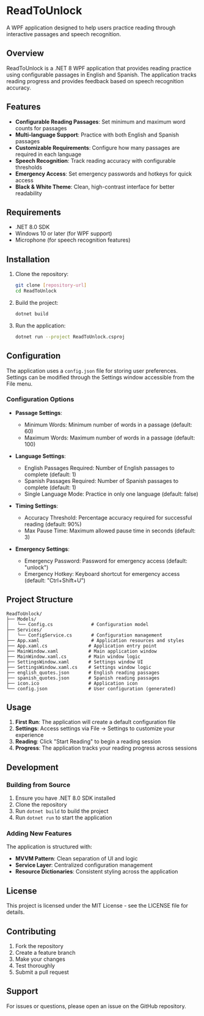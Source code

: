 # ReadToUnlock

A WPF application designed to help users practice reading through interactive passages and speech recognition.

## Overview

ReadToUnlock is a .NET 8 WPF application that provides reading practice using configurable passages in English and Spanish. The application tracks reading progress and provides feedback based on speech recognition accuracy.

## Features

- **Configurable Reading Passages**: Set minimum and maximum word counts for passages
- **Multi-language Support**: Practice with both English and Spanish passages
- **Customizable Requirements**: Configure how many passages are required in each language
- **Speech Recognition**: Track reading accuracy with configurable thresholds
- **Emergency Access**: Set emergency passwords and hotkeys for quick access
- **Black & White Theme**: Clean, high-contrast interface for better readability

## Requirements

- .NET 8.0 SDK
- Windows 10 or later (for WPF support)
- Microphone (for speech recognition features)

## Installation

1. Clone the repository:
   ```bash
   git clone [repository-url]
   cd ReadToUnlock
   ```

2. Build the project:
   ```bash
   dotnet build
   ```

3. Run the application:
   ```bash
   dotnet run --project ReadToUnlock.csproj
   ```

## Configuration

The application uses a `config.json` file for storing user preferences. Settings can be modified through the Settings window accessible from the File menu.

### Configuration Options

- **Passage Settings**:
  - Minimum Words: Minimum number of words in a passage (default: 60)
  - Maximum Words: Maximum number of words in a passage (default: 100)

- **Language Settings**:
  - English Passages Required: Number of English passages to complete (default: 1)
  - Spanish Passages Required: Number of Spanish passages to complete (default: 1)
  - Single Language Mode: Practice in only one language (default: false)

- **Timing Settings**:
  - Accuracy Threshold: Percentage accuracy required for successful reading (default: 90%)
  - Max Pause Time: Maximum allowed pause time in seconds (default: 3)

- **Emergency Settings**:
  - Emergency Password: Password for emergency access (default: "unlock")
  - Emergency Hotkey: Keyboard shortcut for emergency access (default: "Ctrl+Shift+U")

## Project Structure

```
ReadToUnlock/
├── Models/
│   └── Config.cs              # Configuration model
├── Services/
│   └── ConfigService.cs       # Configuration management
├── App.xaml                   # Application resources and styles
├── App.xaml.cs               # Application entry point
├── MainWindow.xaml           # Main application window
├── MainWindow.xaml.cs        # Main window logic
├── SettingsWindow.xaml       # Settings window UI
├── SettingsWindow.xaml.cs    # Settings window logic
├── english_quotes.json       # English reading passages
├── spanish_quotes.json       # Spanish reading passages
├── icon.ico                  # Application icon
└── config.json               # User configuration (generated)
```

## Usage

1. **First Run**: The application will create a default configuration file
2. **Settings**: Access settings via File → Settings to customize your experience
3. **Reading**: Click "Start Reading" to begin a reading session
4. **Progress**: The application tracks your reading progress across sessions

## Development

### Building from Source

1. Ensure you have .NET 8.0 SDK installed
2. Clone the repository
3. Run `dotnet build` to build the project
4. Run `dotnet run` to start the application

### Adding New Features

The application is structured with:
- **MVVM Pattern**: Clean separation of UI and logic
- **Service Layer**: Centralized configuration management
- **Resource Dictionaries**: Consistent styling across the application

## License

This project is licensed under the MIT License - see the LICENSE file for details.

## Contributing

1. Fork the repository
2. Create a feature branch
3. Make your changes
4. Test thoroughly
5. Submit a pull request

## Support

For issues or questions, please open an issue on the GitHub repository.